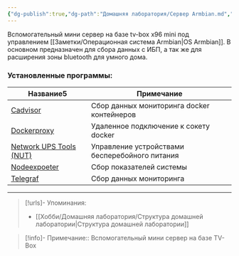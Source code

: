 ```yaml
---
{"dg-publish":true,"dg-path":"Домашняя лаборатория/Сервер Armbian.md","permalink":"/domashnyaya-laboratoriya/server-armbian/","updated":"2024-10-01T21:19:04+03:00"}
---
```


Вспомогательный мини сервер на базе tv-box x96 mini под управлением [[Заметки/Операционная система Armbian\|OS Armbian]]. В основном предназначен для сбора данных с ИБП, а так же для расширения зоны bluetooth для умного дома.
### Установленные программы:
<div><table class="dataview table-view-table"><thead class="table-view-thead"><tr class="table-view-tr-header"><th class="table-view-th"><span>Название</span><span class="dataview small-text">5</span></th><th class="table-view-th"><span>Примечание</span></th></tr></thead><tbody class="table-view-tbody"><tr><td><span><a data-tooltip-position="top" aria-label="Заметки/Self-hosting. Cadvisor.md" data-href="Заметки/Self-hosting. Cadvisor.md" href="Заметки/Self-hosting. Cadvisor.md" class="internal-link data-link-icon data-link-icon-after data-link-text" target="_blank" rel="noopener" data-link-tags="" data-link-type="note" data-link-path="Заметки/Self-hosting. Cadvisor.md" style="--data-link-type: note; --data-link-path: Заметки/Self-hosting. Cadvisor.md;">Cadvisor</a></span></td><td><span>Сбор данных мониторинга docker контейнеров</span></td></tr><tr><td><span><a data-tooltip-position="top" aria-label="Заметки/Self-hosting. Dockerproxy.md" data-href="Заметки/Self-hosting. Dockerproxy.md" href="Заметки/Self-hosting. Dockerproxy.md" class="internal-link data-link-icon data-link-icon-after data-link-text" target="_blank" rel="noopener" data-link-tags="" data-link-type="note" data-link-path="Заметки/Self-hosting. Dockerproxy.md" style="--data-link-type: note; --data-link-path: Заметки/Self-hosting. Dockerproxy.md;">Dockerproxy</a></span></td><td><span>Удаленное подключение к сокету docker</span></td></tr><tr><td><span><a data-tooltip-position="top" aria-label="Заметки/Self-hosting. Network UPS Tools (NUT).md" data-href="Заметки/Self-hosting. Network UPS Tools (NUT).md" href="Заметки/Self-hosting. Network UPS Tools (NUT).md" class="internal-link data-link-icon data-link-icon-after data-link-text" target="_blank" rel="noopener" data-link-tags="" data-link-type="note" data-link-path="Заметки/Self-hosting. Network UPS Tools (NUT).md" style="--data-link-type: note; --data-link-path: Заметки/Self-hosting. Network UPS Tools (NUT).md;">Network UPS Tools (NUT)</a></span></td><td><span>Управление устройствами бесперебойного питания</span></td></tr><tr><td><span><a data-tooltip-position="top" aria-label="Заметки/Self-hosting. Nodeexpoeter.md" data-href="Заметки/Self-hosting. Nodeexpoeter.md" href="Заметки/Self-hosting. Nodeexpoeter.md" class="internal-link data-link-icon data-link-icon-after data-link-text" target="_blank" rel="noopener" data-link-tags="" data-link-type="note" data-link-path="Заметки/Self-hosting. Nodeexpoeter.md" style="--data-link-type: note; --data-link-path: Заметки/Self-hosting. Nodeexpoeter.md;">Nodeexpoeter</a></span></td><td><span>Сбор показателей системы</span></td></tr><tr><td><span><a data-tooltip-position="top" aria-label="Заметки/Self-hosting. Telegraf.md" data-href="Заметки/Self-hosting. Telegraf.md" href="Заметки/Self-hosting. Telegraf.md" class="internal-link data-link-icon data-link-icon-after data-link-text" target="_blank" rel="noopener" data-link-tags="" data-link-type="note" data-link-path="Заметки/Self-hosting. Telegraf.md" style="--data-link-type: note; --data-link-path: Заметки/Self-hosting. Telegraf.md;">Telegraf</a></span></td><td><span>Сбор данных мониторинга</span></td></tr></tbody></table></div>

---
> [!urls]- Упоминания:
> - [[Хобби/Домашняя лаборатория/Структура домашней лаборатории\|Структура домашней лаборатории]]

> [!info]-
> Примечание:: Вспомогательный мини сервер на базе TV-Box